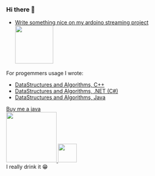 ### Hi there 👋


- <a href="https://arthurcam.com">Write something nice on my ardoino streaming project <br>
  <img width="102" height="auto" src="https://i.imgur.com/CGIDILZ.png" akt="arduino web control online stream">
</a>


For progemmers usage I wrote:<br>
- <a href="https://github.com/w3arthur/DataStructures-Algorithms-Cpp">DataStructures and Algorithms, C++</a><br>
- <a href="https://github.com/w3arthur/DataStructures-Algorithms-CSharp">DataStructures and Algorithms, .NET (C#)</a><br>
- <a href="https://github.com/w3arthur/DataStructures-Algorithms-Java">DataStructures and Algorithms, Java</a><br>


<a href="https://www.buymeacoffee.com/w3arthur">Buy me a java <br>
  <img width="135" height="auto" src="https://i.imgur.com/rYLUyjD.png" akt="buy me coffee">
</a>
<a href="https://ko-fi.com/w3arthur">
  <img width="50" height="auto" src="https://i.imgur.com/CAed4AA.png" akt="buy me coffee">
</a><br>
I really drink it 😁
